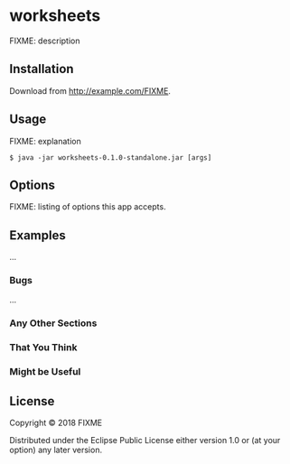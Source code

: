 # worksheets

FIXME: description

## Installation

Download from http://example.com/FIXME.

## Usage

FIXME: explanation

    $ java -jar worksheets-0.1.0-standalone.jar [args]

## Options

FIXME: listing of options this app accepts.

## Examples

...

### Bugs

...

### Any Other Sections
### That You Think
### Might be Useful

## License

Copyright © 2018 FIXME

Distributed under the Eclipse Public License either version 1.0 or (at
your option) any later version.
